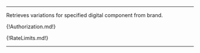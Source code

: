 ---

Retrieves variations for specified digital component from brand.

{!Authorization.md!}

{!RateLimits.md!}

---